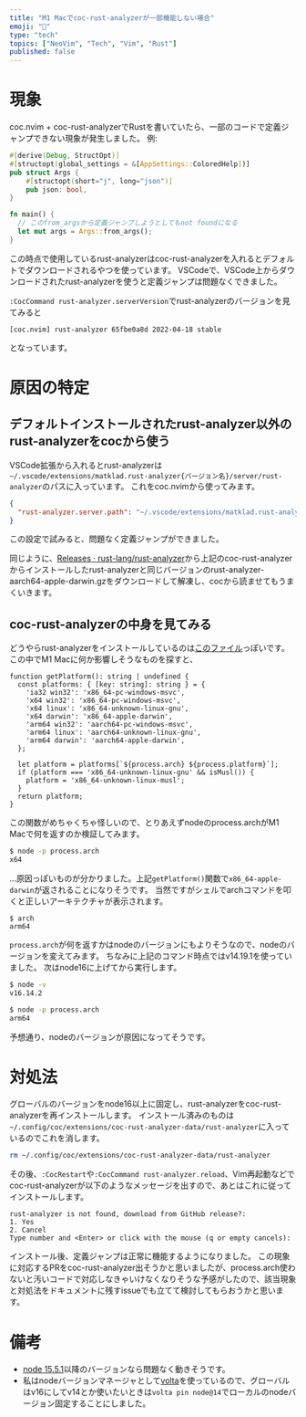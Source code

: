 ```yaml
---
title: "M1 Macでcoc-rust-analyzerが一部機能しない場合"
emoji: "🐡"
type: "tech"
topics: ["NeoVim", "Tech", "Vim", "Rust"]
published: false
---
```

# 現象
coc.nvim + coc-rust-analyzerでRustを書いていたら、一部のコードで定義ジャンプできない現象が発生しました。
例:
```rust
#[derive(Debug, StructOpt)]
#[structopt(global_settings = &[AppSettings::ColoredHelp])]
pub struct Args {
    #[structopt(short="j", long="json")]
    pub json: bool,
}

fn main() {
  // このfrom_argsから定義ジャンプしようとしてもnot foundになる
  let mut args = Args::from_args();
}
```
この時点で使用しているrust-analyzerはcoc-rust-analyzerを入れるとデフォルトでダウンロードされるやつを使っています。
VSCodeで、VSCode上からダウンロードされたrust-analyzerを使うと定義ジャンプは問題なくできました。

`:CocCommand rust-analyzer.serverVersion`でrust-analyzerのバージョンを見てみると
```
[coc.nvim] rust-analyzer 65fbe0a8d 2022-04-18 stable
```
となっています。

# 原因の特定
## デフォルトインストールされたrust-analyzer以外のrust-analyzerをcocから使う
VSCode拡張から入れるとrust-analyzerは`~/.vscode/extensions/matklad.rust-analyzer{バージョン名}/server/rust-analyzer`のパスに入っています。
これをcoc.nvimから使ってみます。

```json:coc-settings.json
{
  "rust-analyzer.server.path": "~/.vscode/extensions/matklad.rust-analyzer-0.2.1022-darwin-arm64/server/rust-analyzer"
}
```
この設定で試みると、問題なく定義ジャンプができました。

同じように、[Releases · rust-lang/rust-analyzer](https://github.com/rust-lang/rust-analyzer/releases)から上記のcoc-rust-analyzerからインストールしたrust-analyzerと同じバージョンのrust-analyzer-aarch64-apple-darwin.gzをダウンロードして解凍し、cocから読ませてもうまくいきます。

## coc-rust-analyzerの中身を見てみる
どうやらrust-analyzerをインストールしているのは[このファイル](https://github.com/fannheyward/coc-rust-analyzer/blob/master/src/downloader.ts)っぽいです。
この中でM1 Macに何か影響しそうなものを探すと、
```ts: downloader.ts
function getPlatform(): string | undefined {
  const platforms: { [key: string]: string } = {
    'ia32 win32': 'x86_64-pc-windows-msvc',
    'x64 win32': 'x86_64-pc-windows-msvc',
    'x64 linux': 'x86_64-unknown-linux-gnu',
    'x64 darwin': 'x86_64-apple-darwin',
    'arm64 win32': 'aarch64-pc-windows-msvc',
    'arm64 linux': 'aarch64-unknown-linux-gnu',
    'arm64 darwin': 'aarch64-apple-darwin',
  };

  let platform = platforms[`${process.arch} ${process.platform}`];
  if (platform === 'x86_64-unknown-linux-gnu' && isMusl()) {
    platform = 'x86_64-unknown-linux-musl';
  }
  return platform;
}
```
この関数がめちゃくちゃ怪しいので、とりあえずnodeのprocess.archがM1 Macで何を返すのか検証してみます。

```sh
$ node -p process.arch
x64
```
...原因っぽいものが分かりました。上記`getPlatform()`関数で`x86_64-apple-darwin`が返されることになりそうです。
当然ですがシェルでarchコマンドを叩くと正しいアーキテクチャが表示されます。
```
$ arch
arm64
```
`process.arch`が何を返すかはnodeのバージョンにもよりそうなので、nodeのバージョンを変えてみます。
ちなみに上記のコマンド時点ではv14.19.1を使っていました。
次はnode16に上げてから実行します。

```sh
$ node -v
v16.14.2

$ node -p process.arch
arm64
```
予想通り、nodeのバージョンが原因になってそうです。

# 対処法
グローバルのバージョンをnode16以上に固定し、rust-analyzerをcoc-rust-analyzerを再インストールします。
インストール済みのものは`~/.config/coc/extensions/coc-rust-analyzer-data/rust-analyzer`に入っているのでこれを消します。
```sh
rm ~/.config/coc/extensions/coc-rust-analyzer-data/rust-analyzer
```
その後、`:CocRestart`や`:CocCommand rust-analyzer.reload`、Vim再起動などでcoc-rust-analyzerが以下のようなメッセージを出すので、あとはこれに従ってインストールします。
```
rust-analyzer is not found, download from GitHub release?:
1. Yes
2. Cancel
Type number and <Enter> or click with the mouse (q or empty cancels):
```
インストール後、定義ジャンプは正常に機能するようになりました。
この現象に対応するPRをcoc-rust-analyzer出そうかと思いましたが、process.arch使わないと汚いコードで対応しなきゃいけなくなりそうな予感がしたので、該当現象と対処法をドキュメントに残すissueでも立てて検討してもらおうかと思います。

# 備考
- [node 15.5.1](https://github.com/nodejs/node/blob/master/doc/changelogs/CHANGELOG_V15.md#15.5.1)以降のバージョンなら問題なく動きそうです。
- 私はnodeバージョンマネージャとして[volta](https://github.com/volta-cli/volta)を使っているので、グローバルはv16にしてv14とか使いたいときは`volta pin node@14`でローカルのnodeバージョン固定することにしました。

